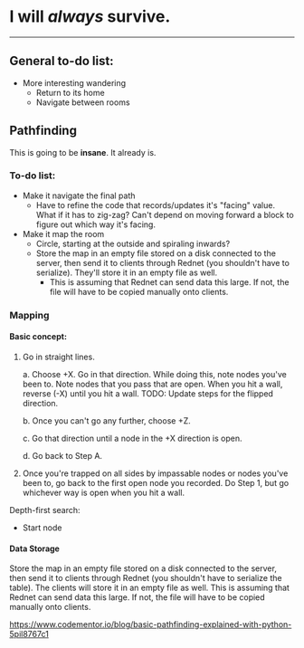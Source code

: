# I will _always_ survive.

___

## General to-do list:

 * More interesting wandering
 	+ Return to its home
	+ Navigate between rooms
 
## Pathfinding

This is going to be **insane**. It already is.

### To-do list:

 * Make it navigate the final path
	+ Have to refine the code that records/updates it's "facing" value. What if it has to zig-zag? Can't depend on moving forward a block to figure out which way it's facing.
 * Make it map the room
 	+ Circle, starting at the outside and spiraling inwards?
	+ Store the map in an empty file stored on a disk connected to the server, then send it to clients through Rednet (you shouldn't have to serialize). They'll store it in an empty file as well.
		- This is assuming that Rednet can send data this large. If not, the file will have to be copied manually onto clients.

### Mapping

#### Basic concept:
1. Go in straight lines.

   a. Choose +X. Go in that direction. While doing this, note nodes you've been to. Note nodes that you pass that are open. When you hit a wall, reverse (-X) until you hit a wall. TODO: Update steps for the flipped direction.
   
   b. Once you can't go any further, choose +Z.
   
   c. Go that direction until a node in the +X direction is open.
   
   d. Go back to Step A.

2. Once you're trapped on all sides by impassable nodes or nodes you've been to, go back to the first open node you recorded. Do Step 1, but go whichever way is open when you hit a wall.
 
Depth-first search:

 - Start node
 
#### Data Storage
Store the map in an empty file stored on a disk connected to the server, then send it to clients through Rednet (you shouldn't have to serialize the table). The clients will store it in an empty file as well. This is assuming that Rednet can send data this large. If not, the file will have to be copied manually onto clients.


https://www.codementor.io/blog/basic-pathfinding-explained-with-python-5pil8767c1
